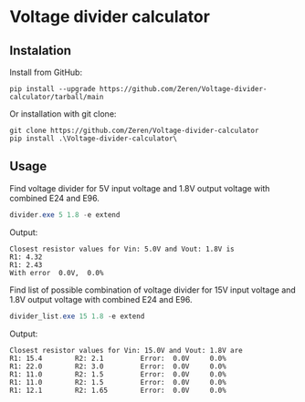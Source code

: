# Voltage divider calculator

## Instalation

Install from GitHub:
```commandline
pip install --upgrade https://github.com/Zeren/Voltage-divider-calculator/tarball/main
```

Or installation with git clone:
```commandline
git clone https://github.com/Zeren/Voltage-divider-calculator
pip install .\Voltage-divider-calculator\
```

## Usage 

Find voltage divider for 5V input voltage and 1.8V output voltage with combined E24 and E96.
```powershell
divider.exe 5 1.8 -e extend
```
Output:
```text
Closest resistor values for Vin: 5.0V and Vout: 1.8V is
R1: 4.32
R1: 2.43
With error  0.0V,  0.0%
```
Find list of possible combination of voltage divider for 15V input voltage and 1.8V output voltage with combined E24 and E96. 
```powershell
divider_list.exe 15 1.8 -e extend
```
Output:
```text
Closest resistor values for Vin: 15.0V and Vout: 1.8V are
R1: 15.4        R2: 2.1         Error:  0.0V     0.0%
R1: 22.0        R2: 3.0         Error:  0.0V     0.0%
R1: 11.0        R2: 1.5         Error:  0.0V     0.0%
R1: 11.0        R2: 1.5         Error:  0.0V     0.0%
R1: 12.1        R2: 1.65        Error:  0.0V     0.0%
```
